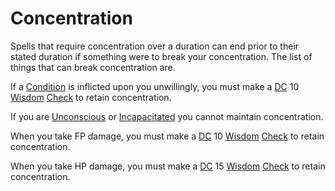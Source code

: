 # Concentration

Spells that require concentration over a duration can end prior to their stated duration if something were to break your concentration. The list of things that can break concentration are.

If a [Condition](../Conditions/All%20Conditions.md) is inflicted upon you unwillingly, you must make a [DC](../Game%20Structure/DC.md) 10 [Wisdom](../Player%20Character%20Components/Chosen%20Statistics/Wisdom.md) [Check](../Game%20Structure/Check.md) to retain concentration.

If you are [Unconscious](../Conditions/Unconscious.md) or [Incapacitated](../Conditions/Incapacitated.md) you cannot maintain concentration.

When you take FP damage, you must make a [DC](../Game%20Structure/DC.md) 10 [Wisdom](../Player%20Character%20Components/Chosen%20Statistics/Wisdom.md) [Check](../Game%20Structure/Check.md) to retain concentration.

When you take HP damage, you must make a [DC](../Game%20Structure/DC.md) 15 [Wisdom](../Player%20Character%20Components/Chosen%20Statistics/Wisdom.md) [Check](../Game%20Structure/Check.md) to retain concentration.